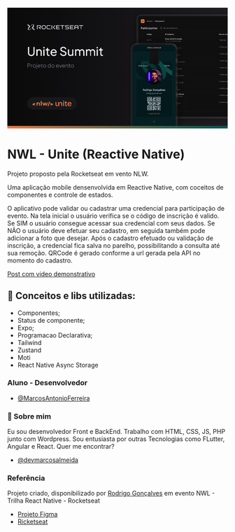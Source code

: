 ![Screenshot](./capa-nlwunite-reactnative.png)

# NWL - Unite (Reactive Native)

Projeto proposto pela Rocketseat em vento NLW. 

Uma aplicação mobile densenvolvida em Reactive Native, com coceitos de componentes e controle de estados. 

O aplicativo pode validar ou cadastrar uma credencial para participação de evento. Na tela inicial o usuário verifica se o código de inscrição é valido. Se SIM o usuário consegue acessar sua credencial com seus dados. Se NÃO o usuário deve efetuar seu cadastro, em seguida também pode adicionar a foto que desejar. Após o cadastro efetuado ou validação de inscrição, a credencial fica salva no parelho, possibilitando a consulta até sua remoção. QRCode é gerado conforme a url gerada pela API no momento do cadastro.

[Post com video demonstrativo](https://www.linkedin.com/posts/dev-marcos-almeida_reactnative-programaaexaeto-tecnologia-activity-7182870557011431424-5Fhf?utm_source=share&utm_medium=member_ios)

## 🤖 Conceitos e libs utilizadas:

- Componentes;
- Status de componente;
- Expo;
- Programacao Declarativa;
- Tailwind
- Zustand
- Moti
- React Native Async Storage

### Aluno - Desenvolvedor

- [@MarcosAntonioFerreira](https://github.com/MarcosAntonioFerreira)
### 🚀 Sobre mim
Eu sou desenvolvedor Front e BackEnd. Trabalho com HTML, CSS, JS, PHP junto com Wordpress. Sou entusiasta por outras Tecnologias como FLutter, Angular e React. Quer me encontrar?

- [@devmarcosalmeida](https://www.linkedin.com/in/dev-marcos-almeida/)


### Referência

Projeto criado, disponibilizado por [Rodrigo Gonçalves](https://www.linkedin.com/in/orodrigogo/) em evento NWL - Trilha React Native - Rocketseat

 - [Projeto Figma](https://www.figma.com/community/file/1356738933008624188)
 - [Ricketseat](https://www.rocketseat.com.br/)



